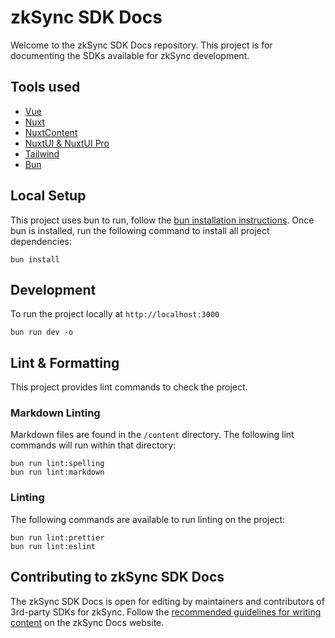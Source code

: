 # zkSync SDK Docs

Welcome to the zkSync SDK Docs repository.
This project is for documenting the SDKs available for zkSync development.

## Tools used

- [Vue](https://vuejs.org/)
- [Nuxt](https://nuxt.com/)
- [NuxtContent](https://content.nuxt.com/)
- [NuxtUI & NuxtUI Pro](https://ui.nuxt.com/)
- [Tailwind](https://tailwindcss.com/)
- [Bun](https://bun.sh/)

## Local Setup

This project uses bun to run, follow the [bun installation instructions](https://bun.sh/docs/installation).
Once bun is installed, run the following command to install all project dependencies:

```shell
bun install
```

## Development

To run the project locally at `http://localhost:3000`

```shell
bun run dev -o
```

## Lint & Formatting

This project provides lint commands to check the project.

### Markdown Linting

Markdown files are found in the `/content` directory. The following lint commands will run within that directory:

```shell
bun run lint:spelling
bun run lint:markdown
```

### Linting

The following commands are available to run linting on the project:

```shell
bun run lint:prettier
bun run lint:eslint
```

## Contributing to zkSync SDK Docs

The zkSync SDK Docs is open for editing by maintainers and contributors of 3rd-party SDKs for zkSync.
Follow the [recommended guidelines for writing content](https://docs.zksync.io/contributing-to-documentation/documentation-styleguide)
on the zkSync Docs website.
